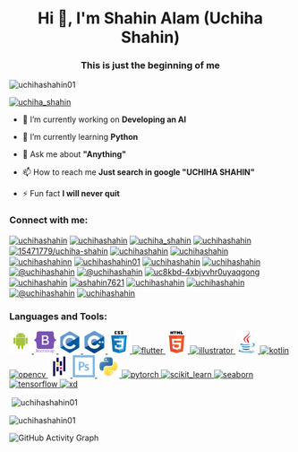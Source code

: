 <h1 align="center">Hi 👋, I'm Shahin Alam (Uchiha Shahin)</h1>
<h3 align="center">This is just the beginning of me</h3>

<p align="left"> <img src="https://komarev.com/ghpvc/?username=uchihashahin01&label=Profile%20views&color=0e75b6&style=flat" alt="uchihashahin01" /> </p>

<p align="left"> <a href="https://twitter.com/uchiha_shahin" target="blank"><img src="https://img.shields.io/twitter/follow/uchiha_shahin?logo=twitter&style=for-the-badge" alt="uchiha_shahin" /></a> </p>

- 🔭 I’m currently working on **Developing an AI**

- 🌱 I’m currently learning **Python**

- 💬 Ask me about **"Anything"**

- 📫 How to reach me **Just search in google "UCHIHA SHAHIN"**

- ⚡ Fun fact **I will never quit**

<h3 align="left">Connect with me:</h3>
<p align="left">
<a href="https://codepen.io/uchihashahin" target="blank"><img align="center" src="https://raw.githubusercontent.com/rahuldkjain/github-profile-readme-generator/master/src/images/icons/Social/codepen.svg" alt="uchihashahin" height="30" width="40" /></a>
<a href="https://dev.to/uchihashahin" target="blank"><img align="center" src="https://raw.githubusercontent.com/rahuldkjain/github-profile-readme-generator/master/src/images/icons/Social/devto.svg" alt="uchihashahin" height="30" width="40" /></a>
<a href="https://twitter.com/uchiha_shahin" target="blank"><img align="center" src="https://raw.githubusercontent.com/rahuldkjain/github-profile-readme-generator/master/src/images/icons/Social/twitter.svg" alt="uchiha_shahin" height="30" width="40" /></a>
<a href="https://linkedin.com/in/uchihashahin" target="blank"><img align="center" src="https://raw.githubusercontent.com/rahuldkjain/github-profile-readme-generator/master/src/images/icons/Social/linked-in-alt.svg" alt="uchihashahin" height="30" width="40" /></a>
<a href="https://stackoverflow.com/users/15471779/uchiha-shahin" target="blank"><img align="center" src="https://raw.githubusercontent.com/rahuldkjain/github-profile-readme-generator/master/src/images/icons/Social/stack-overflow.svg" alt="15471779/uchiha-shahin" height="30" width="40" /></a>
<a href="https://codesandbox.com/uchihashahin" target="blank"><img align="center" src="https://raw.githubusercontent.com/rahuldkjain/github-profile-readme-generator/master/src/images/icons/Social/codesandbox.svg" alt="uchihashahin" height="30" width="40" /></a>
<a href="https://kaggle.com/uchihashahin" target="blank"><img align="center" src="https://raw.githubusercontent.com/rahuldkjain/github-profile-readme-generator/master/src/images/icons/Social/kaggle.svg" alt="uchihashahin" height="30" width="40" /></a>
<a href="https://fb.com/uchihashahinn" target="blank"><img align="center" src="https://raw.githubusercontent.com/rahuldkjain/github-profile-readme-generator/master/src/images/icons/Social/facebook.svg" alt="uchihashahinn" height="30" width="40" /></a>
<a href="https://instagram.com/uchihashahin01" target="blank"><img align="center" src="https://raw.githubusercontent.com/rahuldkjain/github-profile-readme-generator/master/src/images/icons/Social/instagram.svg" alt="uchihashahin01" height="30" width="40" /></a>
<a href="https://dribbble.com/uchihashahin" target="blank"><img align="center" src="https://raw.githubusercontent.com/rahuldkjain/github-profile-readme-generator/master/src/images/icons/Social/dribbble.svg" alt="uchihashahin" height="30" width="40" /></a>
<a href="https://www.behance.net/uchihashahin" target="blank"><img align="center" src="https://raw.githubusercontent.com/rahuldkjain/github-profile-readme-generator/master/src/images/icons/Social/behance.svg" alt="uchihashahin" height="30" width="40" /></a>
<a href="https://hashnode.com/@uchihashahin" target="blank"><img align="center" src="https://raw.githubusercontent.com/rahuldkjain/github-profile-readme-generator/master/src/images/icons/Social/hashnode.svg" alt="@uchihashahin" height="30" width="40" /></a>
<a href="https://medium.com/@uchihashahin" target="blank"><img align="center" src="https://raw.githubusercontent.com/rahuldkjain/github-profile-readme-generator/master/src/images/icons/Social/medium.svg" alt="@uchihashahin" height="30" width="40" /></a>
<a href="https://www.youtube.com/c/uc8kbd-4xbjvvhr0uyaqgong" target="blank"><img align="center" src="https://raw.githubusercontent.com/rahuldkjain/github-profile-readme-generator/master/src/images/icons/Social/youtube.svg" alt="uc8kbd-4xbjvvhr0uyaqgong" height="30" width="40" /></a>
<a href="https://www.codechef.com/users/uchihashahin" target="blank"><img align="center" src="https://cdn.jsdelivr.net/npm/simple-icons@3.1.0/icons/codechef.svg" alt="uchihashahin" height="30" width="40" /></a>
<a href="https://www.hackerrank.com/ashahin7621" target="blank"><img align="center" src="https://raw.githubusercontent.com/rahuldkjain/github-profile-readme-generator/master/src/images/icons/Social/hackerrank.svg" alt="ashahin7621" height="30" width="40" /></a>
<a href="https://codeforces.com/profile/uchihashahin" target="blank"><img align="center" src="https://raw.githubusercontent.com/rahuldkjain/github-profile-readme-generator/master/src/images/icons/Social/codeforces.svg" alt="uchihashahin" height="30" width="40" /></a>
<a href="https://www.leetcode.com/uchihashahin" target="blank"><img align="center" src="https://raw.githubusercontent.com/rahuldkjain/github-profile-readme-generator/master/src/images/icons/Social/leet-code.svg" alt="uchihashahin" height="30" width="40" /></a>
<a href="https://www.hackerearth.com/@uchihashahin" target="blank"><img align="center" src="https://raw.githubusercontent.com/rahuldkjain/github-profile-readme-generator/master/src/images/icons/Social/hackerearth.svg" alt="@uchihashahin" height="30" width="40" /></a>
<a href="https://www.topcoder.com/members/uchihashahin" target="blank"><img align="center" src="https://raw.githubusercontent.com/rahuldkjain/github-profile-readme-generator/master/src/images/icons/Social/topcoder.svg" alt="uchihashahin" height="30" width="40" /></a>
</p>

<h3 align="left">Languages and Tools:</h3>
<p align="left"> <a href="https://developer.android.com" target="_blank" rel="noreferrer"> <img src="https://raw.githubusercontent.com/devicons/devicon/master/icons/android/android-original-wordmark.svg" alt="android" width="40" height="40"/> </a> <a href="https://getbootstrap.com" target="_blank" rel="noreferrer"> <img src="https://raw.githubusercontent.com/devicons/devicon/master/icons/bootstrap/bootstrap-plain-wordmark.svg" alt="bootstrap" width="40" height="40"/> </a> <a href="https://www.cprogramming.com/" target="_blank" rel="noreferrer"> <img src="https://raw.githubusercontent.com/devicons/devicon/master/icons/c/c-original.svg" alt="c" width="40" height="40"/> </a> <a href="https://www.w3schools.com/cpp/" target="_blank" rel="noreferrer"> <img src="https://raw.githubusercontent.com/devicons/devicon/master/icons/cplusplus/cplusplus-original.svg" alt="cplusplus" width="40" height="40"/> </a> <a href="https://www.w3schools.com/css/" target="_blank" rel="noreferrer"> <img src="https://raw.githubusercontent.com/devicons/devicon/master/icons/css3/css3-original-wordmark.svg" alt="css3" width="40" height="40"/> </a> <a href="https://flutter.dev" target="_blank" rel="noreferrer"> <img src="https://www.vectorlogo.zone/logos/flutterio/flutterio-icon.svg" alt="flutter" width="40" height="40"/> </a> <a href="https://www.w3.org/html/" target="_blank" rel="noreferrer"> <img src="https://raw.githubusercontent.com/devicons/devicon/master/icons/html5/html5-original-wordmark.svg" alt="html5" width="40" height="40"/> </a> <a href="https://www.adobe.com/in/products/illustrator.html" target="_blank" rel="noreferrer"> <img src="https://www.vectorlogo.zone/logos/adobe_illustrator/adobe_illustrator-icon.svg" alt="illustrator" width="40" height="40"/> </a> <a href="https://www.java.com" target="_blank" rel="noreferrer"> <img src="https://raw.githubusercontent.com/devicons/devicon/master/icons/java/java-original.svg" alt="java" width="40" height="40"/> </a> <a href="https://kotlinlang.org" target="_blank" rel="noreferrer"> <img src="https://www.vectorlogo.zone/logos/kotlinlang/kotlinlang-icon.svg" alt="kotlin" width="40" height="40"/> </a> <a href="https://opencv.org/" target="_blank" rel="noreferrer"> <img src="https://www.vectorlogo.zone/logos/opencv/opencv-icon.svg" alt="opencv" width="40" height="40"/> </a> <a href="https://pandas.pydata.org/" target="_blank" rel="noreferrer"> <img src="https://raw.githubusercontent.com/devicons/devicon/2ae2a900d2f041da66e950e4d48052658d850630/icons/pandas/pandas-original.svg" alt="pandas" width="40" height="40"/> </a> <a href="https://www.photoshop.com/en" target="_blank" rel="noreferrer"> <img src="https://raw.githubusercontent.com/devicons/devicon/master/icons/photoshop/photoshop-line.svg" alt="photoshop" width="40" height="40"/> </a> <a href="https://www.python.org" target="_blank" rel="noreferrer"> <img src="https://raw.githubusercontent.com/devicons/devicon/master/icons/python/python-original.svg" alt="python" width="40" height="40"/> </a> <a href="https://pytorch.org/" target="_blank" rel="noreferrer"> <img src="https://www.vectorlogo.zone/logos/pytorch/pytorch-icon.svg" alt="pytorch" width="40" height="40"/> </a> <a href="https://scikit-learn.org/" target="_blank" rel="noreferrer"> <img src="https://upload.wikimedia.org/wikipedia/commons/0/05/Scikit_learn_logo_small.svg" alt="scikit_learn" width="40" height="40"/> </a> <a href="https://seaborn.pydata.org/" target="_blank" rel="noreferrer"> <img src="https://seaborn.pydata.org/_images/logo-mark-lightbg.svg" alt="seaborn" width="40" height="40"/> </a> <a href="https://www.tensorflow.org" target="_blank" rel="noreferrer"> <img src="https://www.vectorlogo.zone/logos/tensorflow/tensorflow-icon.svg" alt="tensorflow" width="40" height="40"/> </a> <a href="https://www.adobe.com/products/xd.html" target="_blank" rel="noreferrer"> <img src="https://cdn.worldvectorlogo.com/logos/adobe-xd.svg" alt="xd" width="40" height="40"/> </a> </p>

<p>&nbsp;<img align="center" src="https://github-readme-stats.vercel.app/api?username=uchihashahin01&show_icons=true&locale=en" alt="uchihashahin01" /></p>

<p><img align="center" src="https://github-readme-streak-stats.herokuapp.com/?user=uchihashahin01&" alt="uchihashahin01" /></p>

![GitHub Activity Graph](https://activity-graph.herokuapp.com/graph?username=uchihashahin01)
